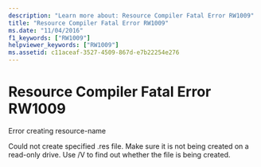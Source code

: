 ```yaml
---
description: "Learn more about: Resource Compiler Fatal Error RW1009"
title: "Resource Compiler Fatal Error RW1009"
ms.date: "11/04/2016"
f1_keywords: ["RW1009"]
helpviewer_keywords: ["RW1009"]
ms.assetid: c11aceaf-3527-4509-867d-e7b22254e276
---
```

# Resource Compiler Fatal Error RW1009

Error creating resource-name

Could not create specified .res file. Make sure it is not being created on a read-only drive. Use /V to find out whether the file is being created.
